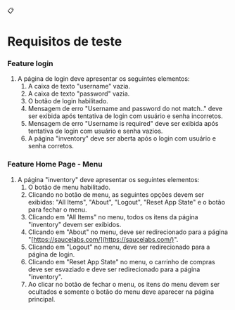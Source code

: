 :clipboard: 
# Requisitos de teste

### Feature login

1. A página de login deve apresentar os seguintes elementos:
    1. A caixa de texto "username" vazia.
    2. A caixa de texto "password" vazia.
    3. O botão de login habilitado.
    4. Mensagem de erro "Username and password do not match.." deve ser exibida após tentativa de login com usuário e senha incorretos.
    5. Mensagem de erro "Username is required" deve ser exibida após tentativa de login com usuário e senha vazios.
    6. A página "inventory" deve ser aberta após o login com usuário e senha corretos.

### Feature Home Page - Menu

1. A página "inventory" deve apresentar os seguintes elementos:
    1. O botão de menu habilitado.
    2. Clicando no botão de menu, as seguintes opções devem ser exibidas: "All Items", "About", "Logout", "Reset App State" e o botão para fechar o menu.
    3. Clicando em "All Items" no menu, todos os itens da página "inventory" devem ser exibidos.
    4. Clicando em "About" no menu, deve ser redirecionado para a página "[https://saucelabs.com/](https://saucelabs.com/)".
    5. Clicando em "Logout" no menu, deve ser redirecionado para a página de login.
    6. Clicando em "Reset App State" no menu, o carrinho de compras deve ser esvaziado e deve ser redirecionado para a página "inventory".
    7. Ao clicar no botão de fechar o menu, os itens do menu devem ser ocultados e somente o botão do menu deve aparecer na página principal.

